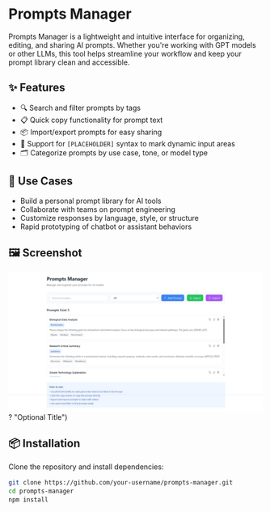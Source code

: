 #  Prompts Manager

Prompts Manager is a lightweight and intuitive interface for organizing, editing, and sharing AI prompts. Whether you're working with GPT models or other LLMs, this tool helps streamline your workflow and keep your prompt library clean and accessible.

## ✨ Features

- 🔍 Search and filter prompts by tags
- 📋 Quick copy functionality for prompt text
- 📦 Import/export prompts for easy sharing
- 🧩 Support for `[PLACEHOLDER]` syntax to mark dynamic input areas
- 🗂️ Categorize prompts by use case, tone, or model type

## 🚀 Use Cases

- Build a personal prompt library for AI tools
- Collaborate with teams on prompt engineering
- Customize responses by language, style, or structure
- Rapid prototyping of chatbot or assistant behaviors

## 🖼️ Screenshot

![Alt text](public/Screenshot_Prompts_Manager.png)? "Optional Title")


## 📦 Installation

Clone the repository and install dependencies:

```bash
git clone https://github.com/your-username/prompts-manager.git
cd prompts-manager
npm install





